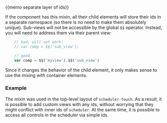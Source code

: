 {{memo separate layer of ids}}

If the component has this mixin, all their child elements will store their ids in a separate namespace (so there is no need to make them absolutely unique). Sub-views will not be accessible by the global `$$` operator. Instead, you will need to address them via their parent view:

~~~js
	// bad, will not work!
	// var comp = $$('sub_view');

	// good
	var comp = $$('myview').$$('sub_view')
~~~

Since it changes the behavior of the child element, it only makes sense to use the mixing with container elements.

### Example

The mixin was used in the top-level layout of `scheduler-touch`. As a result, it is possible to add custom views with any ids, without worrying that they might conflict with inner ids of `scheduler`. At the same time, it is possible to access all controls in the scheduler via simple ids. 
